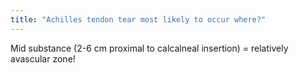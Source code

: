 ```yaml
---
title: "Achilles tendon tear most likely to occur where?"
---
```

Mid substance (2-6 cm proximal to calcalneal insertion) = relatively avascular zone!

